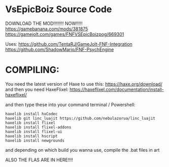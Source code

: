 # VsEpicBoiz Source Code

DOWNLOAD THE MOD!!!!!!!! NOW!!!!!
https://gamebanana.com/mods/381875
https://gamejolt.com/games/FNFVSEpicBoizpog/669301

Uses:
https://github.com/TentaRJ/GameJolt-FNF-Integration
https://github.com/ShadowMario/FNF-PsychEngine

# COMPILING:
You need the latest version of Haxe to use this:
https://haxe.org/download/
and then you need HaxeFlixel:
https://haxeflixel.com/documentation/install-haxeflixel/

and then type these into your command terminal / Powershell:

```
haxelib install hxCodec
haxelib git linc_luajit https://github.com/nebulazorua/linc_luajit
haxelib install flixel
haxelib install flixel-addons
haxelib install flixel-ui
haxelib install hscript
haxelib install newgrounds
```

and depending on which build you wanna use, compile the .bat files in art

ALSO THE FLAS ARE IN HERE!!!!


